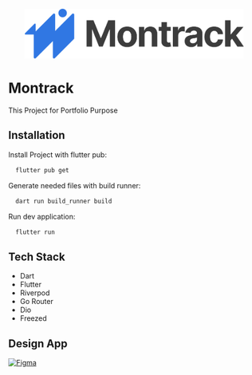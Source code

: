<p align="center">
  <img src='./assets/images/MontrackLogo.png' height="100" />
</p>

# Montrack
This Project for Portfolio Purpose

## Installation

Install Project with flutter pub:

```bash
  flutter pub get
```

Generate needed files with build runner:

```bash
  dart run build_runner build
```

Run dev application:

```bash
  flutter run
```

## Tech Stack
- Dart
- Flutter
- Riverpod
- Go Router
- Dio
- Freezed

## Design App
[![Figma](https://github.com/user-attachments/assets/370e0be0-e0fd-4505-b357-6bae3bceb32c)](https://www.figma.com/community/file/1290594896755762311/montrack-fun-money-tracker-app)


